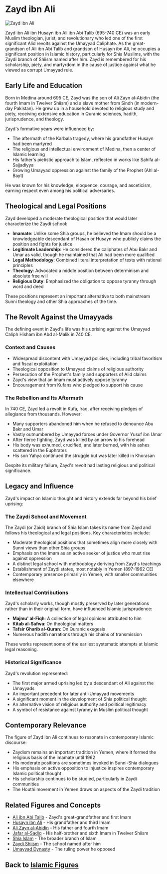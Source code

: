 # Zayd ibn Ali

![Zayd ibn Ali](../../images/zayd_ibn_ali.jpg)

Zayd ibn Ali ibn Husayn ibn Ali ibn Abi Talib (695-740 CE) was an early Muslim theologian, jurist, and revolutionary who led one of the first significant Alid revolts against the Umayyad Caliphate. As the great-grandson of Ali ibn Abi Talib and grandson of Husayn ibn Ali, he occupies a significant position in Islamic history, particularly for Shia Muslims, with the Zaydi branch of Shiism named after him. Zayd is remembered for his scholarship, piety, and martyrdom in the cause of justice against what he viewed as corrupt Umayyad rule.

## Early Life and Education

Born in Medina around 695 CE, Zayd was the son of Ali Zayn al-Abidin (the fourth Imam in Twelver Shiism) and a slave mother from Sindh (in modern-day Pakistan). He grew up in a household devoted to religious study and piety, receiving extensive education in Quranic sciences, hadith, jurisprudence, and theology.

Zayd's formative years were influenced by:

- The aftermath of the Karbala tragedy, where his grandfather Husayn had been martyred
- The religious and intellectual environment of Medina, then a center of Islamic learning
- His father's pietistic approach to Islam, reflected in works like Sahifa al-Sajjadiyya
- Growing Umayyad oppression against the family of the Prophet (Ahl al-Bayt)

He was known for his knowledge, eloquence, courage, and asceticism, earning respect even among his political adversaries.

## Theological and Legal Positions

Zayd developed a moderate theological position that would later characterize the Zaydi school:

- **Imamate**: Unlike some Shia groups, he believed the Imam should be a knowledgeable descendant of Hasan or Husayn who publicly claims the position and fights for justice
- **Legitimate Leadership**: He considered the caliphates of Abu Bakr and Umar as valid, though he maintained that Ali had been more qualified
- **Legal Methodology**: Combined literal interpretation of texts with rational principles
- **Theology**: Advocated a middle position between determinism and absolute free will
- **Religious Duty**: Emphasized the obligation to oppose tyranny through word and deed

These positions represent an important alternative to both mainstream Sunni theology and other Shia approaches of the time.

## The Revolt Against the Umayyads

The defining event in Zayd's life was his uprising against the Umayyad Caliph Hisham ibn Abd al-Malik in 740 CE.

### Context and Causes

- Widespread discontent with Umayyad policies, including tribal favoritism and fiscal exploitation
- Theological opposition to Umayyad claims of religious authority
- Persecution of the Prophet's family and supporters of Alid claims
- Zayd's view that an Imam must actively oppose tyranny
- Encouragement from Kufans who pledged to support his cause

### The Rebellion and Its Aftermath

In 740 CE, Zayd led a revolt in Kufa, Iraq, after receiving pledges of allegiance from thousands. However:

- Many supporters abandoned him when he refused to denounce Abu Bakr and Umar
- Vastly outnumbered by Umayyad forces under Governor Yusuf ibn Umar
- After fierce fighting, Zayd was killed by an arrow to his forehead
- His body was exhumed, crucified, and later burned, with his ashes scattered in the Euphrates
- His son Yahya continued the struggle but was later killed in Khorasan

Despite its military failure, Zayd's revolt had lasting religious and political significance.

## Legacy and Influence

Zayd's impact on Islamic thought and history extends far beyond his brief uprising:

### The Zaydi School and Movement

The Zaydi (or Zaidi) branch of Shia Islam takes its name from Zayd and follows his theological and legal positions. Key characteristics include:

- Moderate theological positions that sometimes align more closely with Sunni views than other Shia groups
- Emphasis on the Imam as an active seeker of justice who must rise against oppression
- A distinct legal school with methodology deriving from Zayd's teachings
- Establishment of Zaydi states, most notably in Yemen (897-1962 CE)
- Contemporary presence primarily in Yemen, with smaller communities elsewhere

### Intellectual Contributions

Zayd's scholarly works, though mostly preserved by later generations rather than in their original form, have influenced Islamic jurisprudence:

- **Majmu' al-Fiqh**: A collection of legal opinions attributed to him
- **Kitab al-Safwa**: On theological matters
- **Tafsir Gharib al-Quran**: On Quranic exegesis
- Numerous hadith narrations through his chains of transmission

These works represent some of the earliest systematic attempts at Islamic legal reasoning.

### Historical Significance

Zayd's revolution represented:

- The first major armed uprising led by a descendant of Ali against the Umayyads
- An important precedent for later anti-Umayyad movements
- A significant moment in the development of Shia political thought
- An alternative vision of religious authority and political legitimacy
- A symbol of resistance against tyranny in Muslim political thought

## Contemporary Relevance

The figure of Zayd ibn Ali continues to resonate in contemporary Islamic discourse:

- Zaydism remains an important tradition in Yemen, where it formed the religious basis of the imamate until 1962
- His moderate positions are sometimes invoked in Sunni-Shia dialogues
- His emphasis on active opposition to injustice inspires contemporary Islamic political thought
- His scholarship continues to be studied, particularly in Zaydi communities
- The Houthi movement in Yemen draws on aspects of the Zaydi tradition

## Related Figures and Concepts

- [Ali ibn Abi Talib](./ali.md) - Zayd's great-grandfather and first Imam
- [Husayn ibn Ali](./husayn.md) - His grandfather and third Imam
- [Ali Zayn al-Abidin](./ali_al_sajjad.md) - His father and fourth Imam
- [Jafar al-Sadiq](./jafar_al_sadiq.md) - His half-brother and sixth Imam in Twelver Shiism
- [Shia Islam](../denominations/shia_islam.md) - The broader branch of Islam
- [Zaydi Shiism](../denominations/zaidi.md) - The school named after him
- [Umayyad Dynasty](../history/umayyad_dynasty.md) - The ruling power he opposed

## Back to [Islamic Figures](./README.md)

